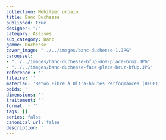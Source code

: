 ```yaml
---
collection: Mobilier urbain
title: Banc Duchesse
published: true
designer: "/"
category: Assises
sub_category: Banc
gamme: Duchesse
cover_image: "../../images/banc-duchesse-1.JPG"
caroussel:
- "../../images/banc-duchesse-bfup-dos-place-bruz.JPG"
- "../../images/banc-duchesse-face-place-bruz-bfup.JPG"
reference : ''
filaire: ''
materiau: 'Béton Fibré à Ultra-hautes Performances (BFUP)'
poids: ''
dimensions: ''
traitement: ''
format  : ''
tags: []
series: false
canonical_url: false
description: ''
---
```

